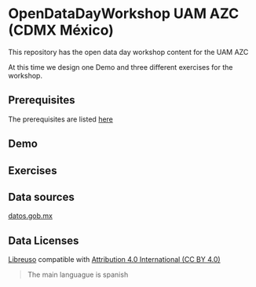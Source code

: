 # OpenDataDayWorkshop UAM AZC (CDMX México)
This repository has the open data day workshop content for the UAM AZC

At this time we design one Demo and three different exercises for the workshop.

## Prerequisites

The prerequisites are listed [here](Prerrequisitos.md)

## Demo


## Exercises


## Data sources
[datos.gob.mx](https://datos.gob.mx/)

## Data Licenses

[Libreuso](https://datos.gob.mx/libreusomx) compatible with [Attribution 4.0 International (CC BY 4.0)](https://creativecommons.org/licenses/by/4.0/)
[]()

> The main languague is spanish
